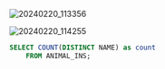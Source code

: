 ![20240220_113356](https://github.com/junhosong0/MySQL/assets/117610783/277270ff-04f4-486c-90e9-f7fd7f0a2f83)

![20240220_114255](https://github.com/junhosong0/MySQL/assets/117610783/2117832c-ef15-43c3-afc4-ac5c288bc94e)


```SQL
SELECT COUNT(DISTINCT NAME) as count
    FROM ANIMAL_INS;
```
